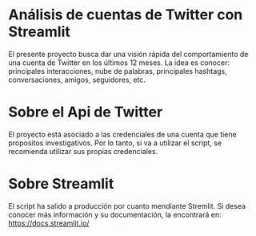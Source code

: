 # Análisis de cuentas de Twitter con Streamlit
El presente proyecto busca dar una visión rápida del comportamiento de una cuenta de Twitter en los últimos 12 meses. La idea es conocer: principales interacciones, nube de palabras, principales hashtags, conversaciones, amigos, seguidores, etc.

# Sobre el Api de Twitter
El proyecto está asociado a las credenciales de una cuenta que tiene propositos investigativos. Por lo tanto, si va a utilizar el script, se recomienda utilizar sus propias credenciales.

# Sobre Streamlit
El script ha salido a producción por cuanto mendiante Stremlit. Si desea conocer más información y su documentación, la encontrará en: https://docs.streamlit.io/
